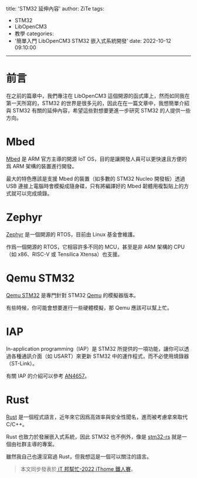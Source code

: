 title: 'STM32 延伸內容'
author: ZiTe
tags:
  - STM32
  - LibOpenCM3
  - 教學
categories:
  - '簡單入門 LibOpenCM3 STM32 嵌入式系統開發'
date: 2022-10-12 09:10:00
---

# 前言
在之前的篇章中，我們專注在 LibOpenCM3 這個開源的函式庫上，然而如同我在第一天所寫的，STM32 的世界是很多元的，因此在在一篇文章中，我想簡單介紹與 STM32 有關的延伸內容，希望這些對想要更進一步研究 STM32 的人提供一些方向。

<!--more-->

# Mbed
[Mbed](https://os.mbed.com/) 是 ARM 官方主導的開源 IoT OS，目的是讓開發人員可以更快速且方便的爲 ARM 架構的裝置進行開發。

最大的特色應該是支援 Mbed 的裝置（如多數的 STM32 Nucleo 開發板）透過 USB 連接上電腦時會模擬成隨身碟，只有將編譯好的 Mbed 韌體用複製貼上的方式就可以完成燒錄。

# Zephyr
[Zephyr](https://zephyrproject.org/) 是一個開源的 RTOS，目前由 Linux 基金會維護。

作爲一個開源的 RTOS，它相容許多不同的 MCU，甚至是非 ARM 架構的 CPU（如 x86、RISC-V 或 Tensilica Xtensa）也支援。

# Qemu STM32
[Qemu STM32](http://beckus.github.io/qemu_stm32/) 是專門針對 STM32 [Qemu](https://www.qemu.org/) 的模擬器版本。

有些時候，你可能會想要進行一些硬體模擬，那 Qemu 應該可以幫上忙。

# IAP
In-application programming（IAP）是 STM32 所提供的一項功能，讓你可以透過各種通訊介面（如 USART）來更新 STM32 中的運作程式，而不必使用燒錄器（ST-Link）。

有關 IAP 的介紹可以參考 [AN4657](https://www.st.com/content/ccc/resource/technical/document/application_note/27/38/37/58/c2/8c/40/07/DM00161366.pdf/files/DM00161366.pdf/jcr:content/translations/en.DM00161366.pdf)。

# Rust
[Rust](https://www.rust-lang.org/zh-TW/) 是一個程式語言，近年來它因爲高效率與安全性聞名，進而被考慮拿來取代 C/C++。

Rust 也致力於發展嵌入式系統，因此 STM32 也不例外，像是 [stm32-rs](https://github.com/stm32-rs) 就是一個由社群主導的專案。

雖然我自己也還沒寫過 Rust，但我想這是一個可以關注的語言。

> 本文同步發表於[ iT 邦幫忙-2022 iThome 鐵人賽](https://ithelp.ithome.com.tw/articles/10306880)。
